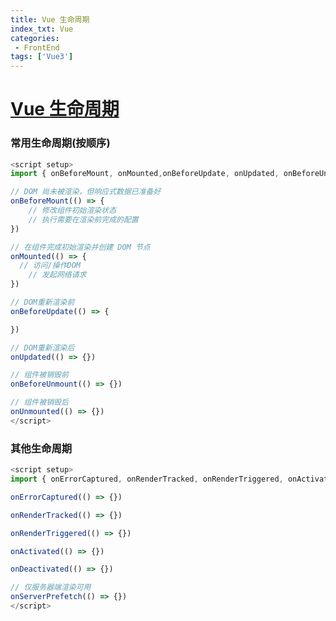 ```yaml
---
title: Vue 生命周期
index_txt: Vue
categories:
 - FrontEnd
tags: ['Vue3']
---
```


# [Vue 生命周期](https://cn.vuejs.org/guide/essentials/lifecycle.html)
### 常用生命周期(按顺序)
```typescript
<script setup>
import { onBeforeMount, onMounted,onBeforeUpdate, onUpdated, onBeforeUnmount, onUnmounted } from 'vue'

// DOM 尚未被渲染，但响应式数据已准备好
onBeforeMount(() => {
	// 修改组件初始渲染状态
	// 执行需要在渲染前完成的配置
})

// 在组件完成初始渲染并创建 DOM 节点
onMounted(() => {
  // 访问/操作DOM
	// 发起网络请求
})

// DOM重新渲染前
onBeforeUpdate(() => {

})

// DOM重新渲染后
onUpdated(() => {})

// 组件被销毁前
onBeforeUnmount(() => {})

// 组件被销毁后
onUnmounted(() => {})
</script>
```

### 其他生命周期
```typescript
<script setup>
import { onErrorCaptured, onRenderTracked, onRenderTriggered, onActivated, onDeactivated, onServerPrefetch } from 'vue'

onErrorCaptured(() => {})

onRenderTracked(() => {})

onRenderTriggered(() => {})

onActivated(() => {})

onDeactivated(() => {})

// 仅服务器端渲染可用
onServerPrefetch(() => {})
</script>
```